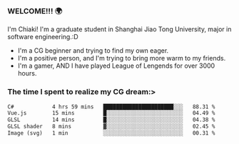 ### WELCOME!!! 🌍

I'm Chiaki! I'm a graduate student in Shanghai Jiao Tong University, major in software engineering.:D

-  I'm a CG beginner and trying to find my own eager. 
-  I'm a positive person, and I'm trying to bring more warm to my friends.
-  I'm a gamer, AND I have played League of Lengends for over 3000 hours.


### The time I spent to realize my CG dream:>
<!--START_SECTION:waka-->

```txt
C#            4 hrs 59 mins   ██████████████████████░░░   88.31 %
Vue.js        15 mins         █░░░░░░░░░░░░░░░░░░░░░░░░   04.49 %
GLSL          14 mins         █░░░░░░░░░░░░░░░░░░░░░░░░   04.38 %
GLSL shader   8 mins          ▓░░░░░░░░░░░░░░░░░░░░░░░░   02.45 %
Image (svg)   1 min           ░░░░░░░░░░░░░░░░░░░░░░░░░   00.31 %
```

<!--END_SECTION:waka-->

<!--
**Chiaki-meow/Chiaki-meow** is a ✨ _special_ ✨ repository because its `README.md` (this file) appears on your GitHub profile.

Here are some ideas to get you started:

- 🔭 I’m currently working on ...
- 🌱 I’m currently learning ...
- 👯 I’m looking to collaborate on ...
- 🤔 I’m looking for help with ...
- 💬 Ask me about ...
- 📫 How to reach me: ...
- 😄 Pronouns: ...
- ⚡ Fun fact: ...
-->
